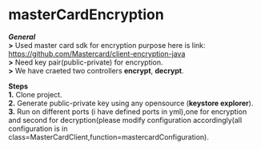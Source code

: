 # masterCardEncryption

***General<br />***
**>** Used master card sdk for encryption purpose here is link: https://github.com/Mastercard/client-encryption-java <br />
**>** Need key pair(public-private) for encryption.<br />
**>** We have craeted two controllers **encrypt**, **decrypt**.<br />

**Steps<br />**
**1.** Clone project.<br />
**2.** Generate public-private key using any opensource (**keystore explorer**).<br />
**3.** Run on different ports (i have defined ports in yml),one for encryption and second for decryption(please modify configuration accordingly(all configuration is in class=MasterCardClient,function=mastercardConfiguration).<br />
